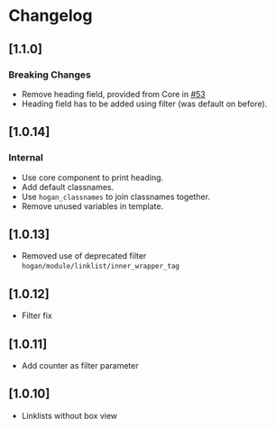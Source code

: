 # Changelog

## [1.1.0]
### Breaking Changes
- Remove heading field, provided from Core in [#53](https://github.com/DekodeInteraktiv/hogan-core/pull/53)
- Heading field has to be added using filter (was default on before).

## [1.0.14]
### Internal
* Use core component to print heading.
* Add default classnames.
* Use `hogan_classnames` to join classnames together.
* Remove unused variables in template.

## [1.0.13]
* Removed use of deprecated filter `hogan/module/linklist/inner_wrapper_tag`

## [1.0.12]
* Filter fix

## [1.0.11]
* Add counter as filter parameter

## [1.0.10]
* Linklists without box view
